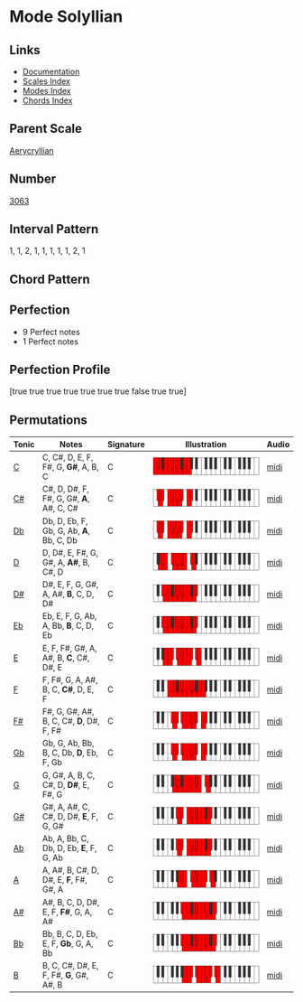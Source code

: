 # Mode Solyllian

## Links

- [Documentation](README.md)
- [Scales Index](Scales.md)
- [Modes Index](Modes.md)
- [Chords Index](Chords.md)

## Parent Scale

[Aerycryllian](ScaleAerycryllian.md)

## Number

[3063](https://ianring.com/musictheory/scales/3063)

## Interval Pattern

1, 1, 2, 1, 1, 1, 1, 1, 2, 1

## Chord Pattern



## Perfection

- 9 Perfect notes
- 1 Perfect notes

## Perfection Profile

[true true true true true true true false true true]

## Permutations

| Tonic | Notes | Signature | Illustration | Audio |
|-------|-------|-----------|--------------|-------|
| [C](ModeCNaturalSolyllian.md) | C, C#, D, E, F, F#, G, **G#**, A, B, C | C | ![CNaturalSolyllian](ModeCNaturalSolyllian.png) | [midi](https://github.com/edipermadi/music/blob/main/docs/ModeCNaturalSolyllian.mid?raw=true) |
| [C#](ModeCSharpSolyllian.md) | C#, D, D#, F, F#, G, G#, **A**, A#, C, C# | C | ![CSharpSolyllian](ModeCSharpSolyllian.png) | [midi](https://github.com/edipermadi/music/blob/main/docs/ModeCSharpSolyllian.mid?raw=true) |
| [Db](ModeDFlatSolyllian.md) | Db, D, Eb, F, Gb, G, Ab, **A**, Bb, C, Db | C | ![DFlatSolyllian](ModeDFlatSolyllian.png) | [midi](https://github.com/edipermadi/music/blob/main/docs/ModeDFlatSolyllian.mid?raw=true) |
| [D](ModeDNaturalSolyllian.md) | D, D#, E, F#, G, G#, A, **A#**, B, C#, D | C | ![DNaturalSolyllian](ModeDNaturalSolyllian.png) | [midi](https://github.com/edipermadi/music/blob/main/docs/ModeDNaturalSolyllian.mid?raw=true) |
| [D#](ModeDSharpSolyllian.md) | D#, E, F, G, G#, A, A#, **B**, C, D, D# | C | ![DSharpSolyllian](ModeDSharpSolyllian.png) | [midi](https://github.com/edipermadi/music/blob/main/docs/ModeDSharpSolyllian.mid?raw=true) |
| [Eb](ModeEFlatSolyllian.md) | Eb, E, F, G, Ab, A, Bb, **B**, C, D, Eb | C | ![EFlatSolyllian](ModeEFlatSolyllian.png) | [midi](https://github.com/edipermadi/music/blob/main/docs/ModeEFlatSolyllian.mid?raw=true) |
| [E](ModeENaturalSolyllian.md) | E, F, F#, G#, A, A#, B, **C**, C#, D#, E | C | ![ENaturalSolyllian](ModeENaturalSolyllian.png) | [midi](https://github.com/edipermadi/music/blob/main/docs/ModeENaturalSolyllian.mid?raw=true) |
| [F](ModeFNaturalSolyllian.md) | F, F#, G, A, A#, B, C, **C#**, D, E, F | C | ![FNaturalSolyllian](ModeFNaturalSolyllian.png) | [midi](https://github.com/edipermadi/music/blob/main/docs/ModeFNaturalSolyllian.mid?raw=true) |
| [F#](ModeFSharpSolyllian.md) | F#, G, G#, A#, B, C, C#, **D**, D#, F, F# | C | ![FSharpSolyllian](ModeFSharpSolyllian.png) | [midi](https://github.com/edipermadi/music/blob/main/docs/ModeFSharpSolyllian.mid?raw=true) |
| [Gb](ModeGFlatSolyllian.md) | Gb, G, Ab, Bb, B, C, Db, **D**, Eb, F, Gb | C | ![GFlatSolyllian](ModeGFlatSolyllian.png) | [midi](https://github.com/edipermadi/music/blob/main/docs/ModeGFlatSolyllian.mid?raw=true) |
| [G](ModeGNaturalSolyllian.md) | G, G#, A, B, C, C#, D, **D#**, E, F#, G | C | ![GNaturalSolyllian](ModeGNaturalSolyllian.png) | [midi](https://github.com/edipermadi/music/blob/main/docs/ModeGNaturalSolyllian.mid?raw=true) |
| [G#](ModeGSharpSolyllian.md) | G#, A, A#, C, C#, D, D#, **E**, F, G, G# | C | ![GSharpSolyllian](ModeGSharpSolyllian.png) | [midi](https://github.com/edipermadi/music/blob/main/docs/ModeGSharpSolyllian.mid?raw=true) |
| [Ab](ModeAFlatSolyllian.md) | Ab, A, Bb, C, Db, D, Eb, **E**, F, G, Ab | C | ![AFlatSolyllian](ModeAFlatSolyllian.png) | [midi](https://github.com/edipermadi/music/blob/main/docs/ModeAFlatSolyllian.mid?raw=true) |
| [A](ModeANaturalSolyllian.md) | A, A#, B, C#, D, D#, E, **F**, F#, G#, A | C | ![ANaturalSolyllian](ModeANaturalSolyllian.png) | [midi](https://github.com/edipermadi/music/blob/main/docs/ModeANaturalSolyllian.mid?raw=true) |
| [A#](ModeASharpSolyllian.md) | A#, B, C, D, D#, E, F, **F#**, G, A, A# | C | ![ASharpSolyllian](ModeASharpSolyllian.png) | [midi](https://github.com/edipermadi/music/blob/main/docs/ModeASharpSolyllian.mid?raw=true) |
| [Bb](ModeBFlatSolyllian.md) | Bb, B, C, D, Eb, E, F, **Gb**, G, A, Bb | C | ![BFlatSolyllian](ModeBFlatSolyllian.png) | [midi](https://github.com/edipermadi/music/blob/main/docs/ModeBFlatSolyllian.mid?raw=true) |
| [B](ModeBNaturalSolyllian.md) | B, C, C#, D#, E, F, F#, **G**, G#, A#, B | C | ![BNaturalSolyllian](ModeBNaturalSolyllian.png) | [midi](https://github.com/edipermadi/music/blob/main/docs/ModeBNaturalSolyllian.mid?raw=true) |
